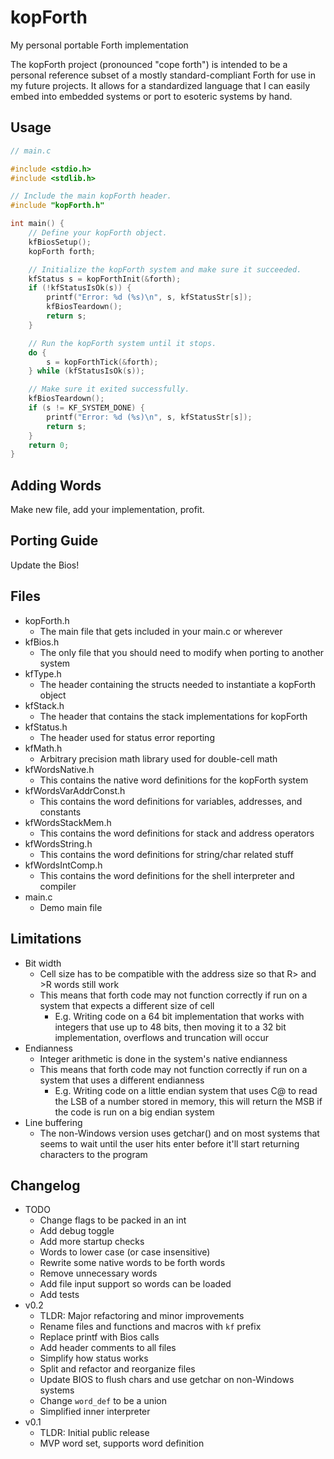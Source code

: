 # kopForth
My personal portable Forth implementation

The kopForth project (pronounced "cope forth") is intended to be a personal reference subset of a mostly standard-compliant Forth for use in my future projects. It allows for a standardized language that I can easily embed into embedded systems or port to esoteric systems by hand.

## Usage

```c
// main.c

#include <stdio.h>
#include <stdlib.h>

// Include the main kopForth header.
#include "kopForth.h"

int main() {
    // Define your kopForth object.
    kfBiosSetup();
    kopForth forth;

    // Initialize the kopForth system and make sure it succeeded.
    kfStatus s = kopForthInit(&forth);
    if (!kfStatusIsOk(s)) {
        printf("Error: %d (%s)\n", s, kfStatusStr[s]);
        kfBiosTeardown();
        return s;
    }

    // Run the kopForth system until it stops.
    do {
        s = kopForthTick(&forth);
    } while (kfStatusIsOk(s));

    // Make sure it exited successfully.
    kfBiosTeardown();
    if (s != KF_SYSTEM_DONE) {
        printf("Error: %d (%s)\n", s, kfStatusStr[s]);
        return s;
    }
    return 0;
}
```

## Adding Words

Make new file, add your implementation, profit.

## Porting Guide

Update the Bios!

## Files

 - kopForth.h
   - The main file that gets included in your main.c or wherever
 - kfBios.h
   - The only file that you should need to modify when porting to another system
 - kfType.h
   - The header containing the structs needed to instantiate a kopForth object
 - kfStack.h
   - The header that contains the stack implementations for kopForth
 - kfStatus.h
   - The header used for status error reporting
 - kfMath.h
   - Arbitrary precision math library used for double-cell math
 - kfWordsNative.h
   - This contains the native word definitions for the kopForth system
 - kfWordsVarAddrConst.h
   - This contains the word definitions for variables, addresses, and constants
 - kfWordsStackMem.h
   - This contains the word definitions for stack and address operators
 - kfWordsString.h
   - This contains the word definitions for string/char related stuff
 - kfWordsIntComp.h
   - This contains the word definitions for the shell interpreter and compiler
 - main.c
   - Demo main file

## Limitations

 - Bit width
   - Cell size has to be compatible with the address size so that R> and >R words still work
   - This means that forth code may not function correctly if run on a system that expects a different size of cell
     - E.g. Writing code on a 64 bit implementation that works with integers that use up to 48 bits, then moving it to a 32 bit implementation, overflows and truncation will occur
 - Endianness
   - Integer arithmetic is done in the system's native endianness
   - This means that forth code may not function correctly if run on a system that uses a different endianness
     - E.g. Writing code on a little endian system that uses C@ to read the LSB of a number stored in memory, this will return the MSB if the code is run on a big endian system
 - Line buffering
   - The non-Windows version uses getchar() and on most systems that seems to wait until the user hits enter before it'll start returning characters to the program

## Changelog

 - TODO
   - Change flags to be packed in an int
   - Add debug toggle
   - Add more startup checks
   - Words to lower case (or case insensitive)
   - Rewrite some native words to be forth words
   - Remove unnecessary words
   - Add file input support so words can be loaded
   - Add tests
 - v0.2
   - TLDR: Major refactoring and minor improvements
   - Rename files and functions and macros with `kf` prefix
   - Replace printf with Bios calls
   - Add header comments to all files
   - Simplify how status works
   - Split and refactor and reorganize files
   - Update BIOS to flush chars and use getchar on non-Windows systems
   - Change `word_def` to be a union
   - Simplified inner interpreter
 - v0.1
   - TLDR: Initial public release
   - MVP word set, supports word definition

